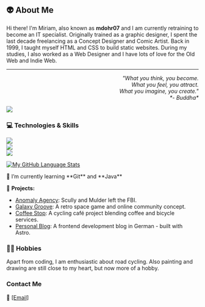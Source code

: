 ## 👽 About Me

Hi there!
I'm Miriam, also known as **mdohr07** and I am currently retraining to become an IT specialist. Originally trained as a graphic designer, I spent the last decade freelancing as a Concept Designer and Comic Artist. 
Back in 1999, I taught myself HTML and CSS to build static websites. During my studies, I also worked as a Web Designer and I have lots of love for the Old Web and Indie Web.
<hr>

<p align="right"><i>
"What you think, you become.<br>
What you feel, you attract.<br>
What you imagine, you create."<br>
*- Buddha*
</i></p>

<img src="https://mdohr07.neocities.org/images/iwanttobelieve.gif">

### 💻 Technologies & Skills
<p>
  <a href="https://skillicons.dev">
    <img src="https://skillicons.dev/icons?i=html,css,sass,js,java" /><br>
    <img src="https://skillicons.dev/icons?i=idea,vscode,git,blender,ps" /><br>
    <img src="https://skillicons.dev/icons?i=astro,netlify,npm,fediverse,mastodon" />
  </a>
</p>

[![My GitHub Language Stats](https://github-readme-stats.vercel.app/api/top-langs/?username=mdohr07&langs_count=6&theme=radical)]()

<p>
🌱 I’m currently learning **Git** and **Java**
</p>

🌟 **Projects:**
- [Anomaly Agency](https://github.com/mdohr07/anomalyagency): Scully and Mulder left the FBI.
- [Galaxy Groove](https://github.com/mdohr07/galaxygroove): A retro space game and online community concept.
- [Coffee Stop](https://github.com/mdohr07/coffeestop): A cycling café project blending coffee and bicycle services.
- [Personal Blog](https://github.com/mdohr07/blog): A frontend development blog in German - built with Astro.


### 🚴‍♀️ Hobbies

Apart from coding, I am enthusiastic about road cycling. Also painting and drawing are still close to my heart, but now more of a hobby.

### Contact Me
📧 <a href="mailto: mdohr07@gmail.com">[Email]</a>

<!---
mdohr07/mdohr07 is a ✨ special ✨ repository because its `README.md` (this file) appears on your GitHub profile.
You can click the Preview link to take a look at your changes.
--->
